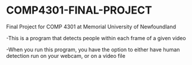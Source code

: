 # COMP4301-FINAL-PROJECT

Final Project for COMP 4301 at Memorial University of Newfoundland

-This is a program that detects people within each frame of a given video

-When you run this program, you have the option to either have human detection run on your webcam, or on a video file 
